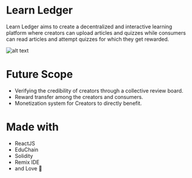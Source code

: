 
# Learn Ledger

Learn Ledger aims to create a decentralized and interactive learning platform where creators can upload articles and quizzes while consumers can read articles and attempt quizzes for which they get rewarded.

![alt text](https://i.ibb.co/wsZQtNm/image.png)

# Future Scope

- Verifying the credibility of creators through a collective review board.
- Reward transfer among the creators and consumers.
- Monetization system for Creators to directly benefit.

# Made with

- ReactJS
- EduChain
- Solidity
- Remix IDE
- and Love 🥰
